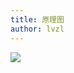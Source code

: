 ```yaml
---
title: 原理图
author: lvzl
---
```


<img data-fancybox="gallery" src="https://mp-cb2e47ef-a802-469a-a81c-2b6efa9f8b60.cdn.bspapp.com/blog-resource/images/vue_mind.png" />

<script setup>
  import useFancybox from '@use/useFancybox.js'
  useFancybox()
</script>
